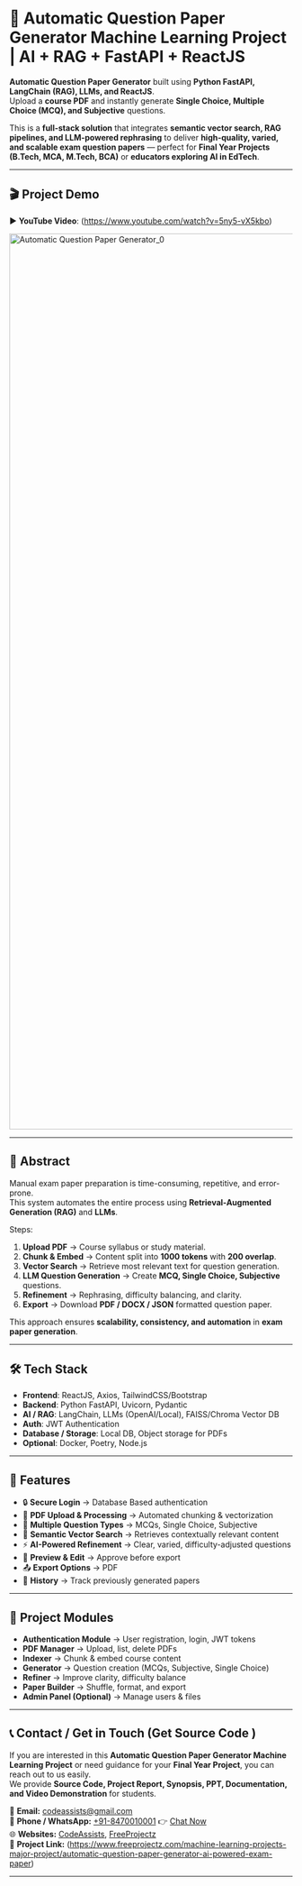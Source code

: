 # 📝 Automatic Question Paper Generator Machine Learning Project | AI + RAG + FastAPI + ReactJS

**Automatic Question Paper Generator** built using **Python FastAPI, LangChain (RAG), LLMs, and ReactJS**.  
Upload a **course PDF** and instantly generate **Single Choice, Multiple Choice (MCQ), and Subjective** questions.  

This is a **full-stack solution** that integrates **semantic vector search, RAG pipelines, and LLM-powered rephrasing** to deliver **high-quality, varied, and scalable exam question papers** — perfect for **Final Year Projects (B.Tech, MCA, M.Tech, BCA)** or **educators exploring AI in EdTech**.  

---

## 🎬 Project Demo  
▶️ **YouTube Video**: (https://www.youtube.com/watch?v=5ny5-vX5kbo)  

<img width="1854" height="1590" alt="Automatic Question Paper Generator_0" src="https://github.com/user-attachments/assets/8f788c32-bb08-41aa-b135-498e73e0b0b0" />

---

## 📖 Abstract  

Manual exam paper preparation is time-consuming, repetitive, and error-prone.  
This system automates the entire process using **Retrieval-Augmented Generation (RAG)** and **LLMs**.  

Steps:  
1. **Upload PDF** → Course syllabus or study material.  
2. **Chunk & Embed** → Content split into **1000 tokens** with **200 overlap**.  
3. **Vector Search** → Retrieve most relevant text for question generation.  
4. **LLM Question Generation** → Create **MCQ, Single Choice, Subjective** questions.  
5. **Refinement** → Rephrasing, difficulty balancing, and clarity.  
6. **Export** → Download **PDF / DOCX / JSON** formatted question paper.  

This approach ensures **scalability, consistency, and automation** in **exam paper generation**.  

---

## 🛠️ Tech Stack  

- **Frontend**: ReactJS, Axios, TailwindCSS/Bootstrap  
- **Backend**: Python FastAPI, Uvicorn, Pydantic  
- **AI / RAG**: LangChain, LLMs (OpenAI/Local), FAISS/Chroma Vector DB  
- **Auth**: JWT Authentication  
- **Database / Storage**: Local DB, Object storage for PDFs  
- **Optional**: Docker, Poetry, Node.js  

---

## 🚀 Features  

- 🔒 **Secure Login** → Database Based authentication  
- 📂 **PDF Upload & Processing** → Automated chunking & vectorization  
- 🎯 **Multiple Question Types** → MCQs, Single Choice, Subjective  
- 🧠 **Semantic Vector Search** → Retrieves contextually relevant content  
- ⚡ **AI-Powered Refinement** → Clear, varied, difficulty-adjusted questions  
- 📑 **Preview & Edit** → Approve before export  
- 📤 **Export Options** → PDF
- 📜 **History** → Track previously generated papers  

---

## 📂 Project Modules  

- **Authentication Module** → User registration, login, JWT tokens  
- **PDF Manager** → Upload, list, delete PDFs  
- **Indexer** → Chunk & embed course content  
- **Generator** → Question creation (MCQs, Subjective, Single Choice)  
- **Refiner** → Improve clarity, difficulty balance  
- **Paper Builder** → Shuffle, format, and export  
- **Admin Panel (Optional)** → Manage users & files  

---

## 📞 Contact / Get in Touch (Get Source Code ) 

If you are interested in this **Automatic Question Paper Generator Machine Learning Project** or need guidance for your **Final Year Project**, you can reach out to us easily.  
We provide **Source Code, Project Report, Synopsis, PPT, Documentation, and Video Demonstration** for students.  

📩 **Email:** [codeassists@gmail.com](mailto:codeassists@gmail.com)  
📱 **Phone / WhatsApp:** [+91-8470010001](https://wa.me/918470010001?text=Hello%20Team%2C%20I%20got%20your%20contact%20from%20GitHub%20and%20want%20to%20know%20about%20a%20project) 👉 [Chat Now](https://wa.me/918470010001?text=Hello%20Team%2C%20I%20got%20your%20contact%20from%20GitHub%20and%20want%20to%20know%20about%20a%20project)    
🌐 **Websites:**   [CodeAssists](http://codeassists.com/), [FreeProjectz](https://www.freeprojectz.com/)  
📌 **Project Link:** (https://www.freeprojectz.com/machine-learning-projects-major-project/automatic-question-paper-generator-ai-powered-exam-paper)

---
